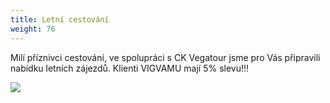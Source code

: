 ```yaml
---
title: Letní cestování
weight: 76
---
```

Milí příznivci cestování, ve spolupráci s CK Vegatour  jsme pro Vás připravili  nabídku letních zájezdů. Klienti VIGVAMU mají 5% slevu!!!

![](/images/uploads/snimek1-1-.jpg)
